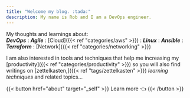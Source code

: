 ```yaml
---
title: "Welcome my blog. :tada:"
description: My name is Rob and I am a DevOps engineer.
---
```

<!-- 
 {{< lead >}}
My name is Rob and I am an experienced IT professional.
{{< /lead >}}
 -->

My thoughts and learnings about:<br /> ***DevOps*** : ***Agile*** : [Cloud]({{< ref "categories/aws" >}}) : ***Linux*** : ***Ansible*** : ***Terraform*** : [Network]({{< ref "categories/networking" >}})

I am also interested in tools and techniques that help me increasing my [productivity]({{< ref "categories/productivity" >}}) so you will also find writings on [zettelkasten,]({{< ref "tags/zettelkasten" >}}) _learning techniques_ and related topics...

{{< button href="about" target="_self" >}}
Learn more 👈
{{< /button >}}


